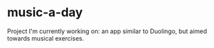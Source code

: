 # music-a-day
Project I'm currently working on: an app similar to Duolingo, but aimed towards musical exercises.
